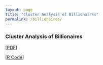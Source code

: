 ```yaml
---
layout: page
title: "Cluster Analysis of Billionaires"
permalink: /billionaires/
---
```

### Cluster Analysis of Billionaires
[[PDF](https://arosenblum1.github.io/arosenblum1/Portfolio/Cluster%20Analysis%20of%20Billionaires/Report%20-%20Billionaires.pdf)]

[[R Code](https://github.com/arosenblum1/arosenblum1/blob/09682ff379479d5fff3b1c50f4337679aaa43a9b/Portfolio/Cluster%20Analysis%20of%20Billionaires/Code%20-%20Billionaires.R)]
